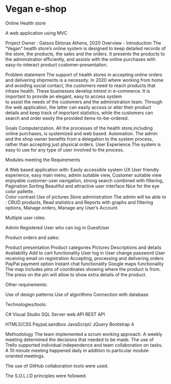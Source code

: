 # Vegan e-shop 
Online Health store 

A web application using MVC

Project Owner : Gatsos Ektoras
Athens, 2020
Overview - Introduction
The “Vegan” health store’s online system is designed to keep detailed records of the store, the products, 
the sales and the orders. It presents the products to the administratior efficiently, and assists with
the online purchases with easy-to-interact product customer-presentation. 

Problem statement
The support of health stores in accepting online orders and delivering shipments is a necessity. 
In 2020 where working from home and avoiding social contact, the customers need to reach products that
inhase health. These businesses develop intrest in e-commerce. It is important to provide an elegant, easy to access system  
to assist the needs of the customers and the administration team. 
Through the web application, the latter can easily access or alter their product details and keep track of important statistics, 
while the customers can search and order easily the provided items-to-be-ordered. 

Goals
Computerization. All the processes of the health store,including online purchases, is systemized and web based. 
Automation. The admin and the shop owner benefits from a delegation to the system process, 
rather than accepting just physical orders. 
User Experience.The system is easy to use for any type of user involved to the process.

Modules meeting the Requirements

A Web based application with:
Easily accessible system UX
User friendly experience, 
easy main menu, 
admin suitable view, 
Customer suitable view
enjoyable customer-user navigation, 
strong search combined with filtering,
Pagination
Sorting 
Beautiful and attractive user interface
Nice for the eye color pallette.  
Color contrast
Use of pictures
Store administration 
The admin will be able to :
CRUD products, 
Read statistics and Reports with graphs and filtering options,
Manage orders, 
Manage any User’s Account. 


Multiple user roles:

Admin
Registered User who can log in
GuestUser


Product orders and sales:

Product presentation 
Product categories
Pictures
Descriptions and details
Availability
Add to cart functionality
User log in
User change password 
User receiving email on registration
Accepting, processing and delivering orders
PayPal payment option
Instant chat functionality 
Google maps functionality
The map includes pins of coordinates showing where the product is from.
The press on the pin will allow to show extra details of the product.


Other requirements:

Use of design patterns
Use of algorithms
Connection with database


Technologies/tools:

C#
Visual Studio
SQL Server
web.API
REST API

HTML5/CSS
Paypal.sandbox
JavaScript/ JQuery
Bootstrap 4


Methodology
The team implemented a scrum working approach. A weekly meeting determined the decisions that needed to be made. 
The use of Trello supported individual independence and team collaboration on tasks. A 10 minute meeting happened daily
in addition to particular module oriented meetings.

The use of GitHub collaboration tools were used. 

The S.O.L.I.D principles were followed. 


